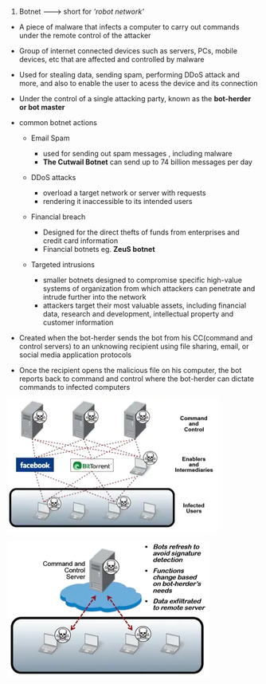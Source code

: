 1. Botnet ---> short for *'robot network'*
* A piece of malware that infects a computer to carry out commands under the remote control of the attacker
* Group of internet connected devices such as servers, PCs, mobile devices, etc that are affected and controlled by malware
* Used for stealing data, sending spam, performing DDoS attack and more, and also to enable the user to acess the device and its connection 
* Under the control of a single attacking party, known as the **bot-herder or bot master**
* common botnet actions 
    * Email Spam
        * used for sending out spam messages , including malware 
        * **The Cutwail Botnet** can send up to 74 billion messages per day 

    * DDoS attacks
        * overload a target network or server with requests 
        * rendering it inaccessible to its intended users 

    * Financial breach 
        * Designed for the direct thefts of funds from enterprises and credit card information 
        * Financial botnets eg. **ZeuS botnet** 

    * Targeted intrusions 
        * smaller botnets designed to compromise specific high-value systems of organization from which attackers can penetrate and intrude further into the network 
        * attackers target their most valuable assets, including financial data, research and development, intellectual property and customer information 

* Created when the bot-herder sends the bot from his CC(command and control servers) to an unknowing recipient using file sharing, email, or social media application protocols 
* Once the recipient opens the malicious file on his computer, the bot reports back to command and control where the bot-herder can dictate commands to infected computers 

![botnet](images/botnet-infrastructure.png)

![botnet 2](images/botnet-2.png)